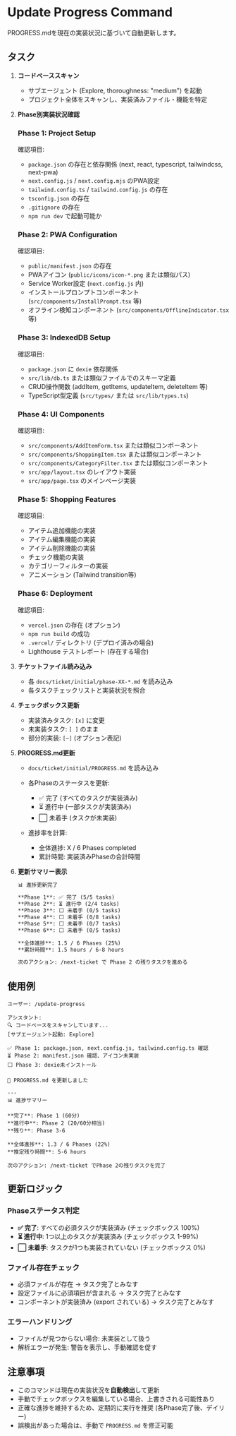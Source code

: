 # Update Progress Command

PROGRESS.mdを現在の実装状況に基づいて自動更新します。

## タスク

1. **コードベーススキャン**
   - サブエージェント (Explore, thoroughness: "medium") を起動
   - プロジェクト全体をスキャンし、実装済みファイル・機能を特定

2. **Phase別実装状況確認**

   ### Phase 1: Project Setup
   確認項目:
   - `package.json` の存在と依存関係 (next, react, typescript, tailwindcss, next-pwa)
   - `next.config.js` / `next.config.mjs` のPWA設定
   - `tailwind.config.ts` / `tailwind.config.js` の存在
   - `tsconfig.json` の存在
   - `.gitignore` の存在
   - `npm run dev` で起動可能か

   ### Phase 2: PWA Configuration
   確認項目:
   - `public/manifest.json` の存在
   - PWAアイコン (`public/icons/icon-*.png` または類似パス)
   - Service Worker設定 (`next.config.js` 内)
   - インストールプロンプトコンポーネント (`src/components/InstallPrompt.tsx` 等)
   - オフライン検知コンポーネント (`src/components/OfflineIndicator.tsx` 等)

   ### Phase 3: IndexedDB Setup
   確認項目:
   - `package.json` に `dexie` 依存関係
   - `src/lib/db.ts` または類似ファイルでのスキーマ定義
   - CRUD操作関数 (addItem, getItems, updateItem, deleteItem 等)
   - TypeScript型定義 (`src/types/` または `src/lib/types.ts`)

   ### Phase 4: UI Components
   確認項目:
   - `src/components/AddItemForm.tsx` または類似コンポーネント
   - `src/components/ShoppingItem.tsx` または類似コンポーネント
   - `src/components/CategoryFilter.tsx` または類似コンポーネント
   - `src/app/layout.tsx` のレイアウト実装
   - `src/app/page.tsx` のメインページ実装

   ### Phase 5: Shopping Features
   確認項目:
   - アイテム追加機能の実装
   - アイテム編集機能の実装
   - アイテム削除機能の実装
   - チェック機能の実装
   - カテゴリーフィルターの実装
   - アニメーション (Tailwind transition等)

   ### Phase 6: Deployment
   確認項目:
   - `vercel.json` の存在 (オプション)
   - `npm run build` の成功
   - `.vercel/` ディレクトリ (デプロイ済みの場合)
   - Lighthouse テストレポート (存在する場合)

3. **チケットファイル読み込み**
   - 各 `docs/ticket/initial/phase-XX-*.md` を読み込み
   - 各タスクチェックリストと実装状況を照合

4. **チェックボックス更新**
   - 実装済みタスク: `[x]` に変更
   - 未実装タスク: `[ ]` のまま
   - 部分的実装: `[~]` (オプション表記)

5. **PROGRESS.md更新**
   - `docs/ticket/initial/PROGRESS.md` を読み込み
   - 各Phaseのステータスを更新:
     - ✅ 完了 (すべてのタスクが実装済み)
     - ⏳ 進行中 (一部タスクが実装済み)
     - ⬜ 未着手 (タスクが未実装)

   - 進捗率を計算:
     - 全体進捗: X / 6 Phases completed
     - 累計時間: 実装済みPhaseの合計時間

6. **更新サマリー表示**
   ```markdown
   📊 進捗更新完了

   **Phase 1**: ✅ 完了 (5/5 tasks)
   **Phase 2**: ⏳ 進行中 (2/4 tasks)
   **Phase 3**: ⬜ 未着手 (0/5 tasks)
   **Phase 4**: ⬜ 未着手 (0/8 tasks)
   **Phase 5**: ⬜ 未着手 (0/7 tasks)
   **Phase 6**: ⬜ 未着手 (0/5 tasks)

   **全体進捗**: 1.5 / 6 Phases (25%)
   **累計時間**: 1.5 hours / 6-8 hours

   次のアクション: /next-ticket で Phase 2 の残りタスクを進める
   ```

## 使用例

```
ユーザー: /update-progress

アシスタント:
🔍 コードベースをスキャンしています...
[サブエージェント起動: Explore]

✅ Phase 1: package.json, next.config.js, tailwind.config.ts 確認
⏳ Phase 2: manifest.json 確認、アイコン未実装
⬜ Phase 3: dexie未インストール

📝 PROGRESS.md を更新しました

---
📊 進捗サマリー

**完了**: Phase 1 (60分)
**進行中**: Phase 2 (20/60分相当)
**残り**: Phase 3-6

**全体進捗**: 1.3 / 6 Phases (22%)
**推定残り時間**: 5-6 hours

次のアクション: /next-ticket でPhase 2の残りタスクを完了
```

## 更新ロジック

### Phaseステータス判定
- **✅ 完了**: すべての必須タスクが実装済み (チェックボックス 100%)
- **⏳ 進行中**: 1つ以上のタスクが実装済み (チェックボックス 1-99%)
- **⬜ 未着手**: タスクが1つも実装されていない (チェックボックス 0%)

### ファイル存在チェック
- 必須ファイルが存在 → タスク完了とみなす
- 設定ファイルに必須項目が含まれる → タスク完了とみなす
- コンポーネントが実装済み (export されている) → タスク完了とみなす

### エラーハンドリング
- ファイルが見つからない場合: 未実装として扱う
- 解析エラーが発生: 警告を表示し、手動確認を促す

## 注意事項

- このコマンドは現在の実装状況を**自動検出**して更新
- 手動でチェックボックスを編集している場合、上書きされる可能性あり
- 正確な進捗を維持するため、定期的に実行を推奨 (各Phase完了後、デイリー)
- 誤検出があった場合は、手動で `PROGRESS.md` を修正可能
